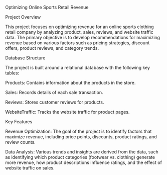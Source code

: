 Optimizing Online Sports Retail Revenue

Project Overview

This project focuses on optimizing revenue for an online sports clothing retail company by analyzing product, sales, reviews, and website traffic data. The primary objective is to develop recommendations for maximizing revenue based on various factors such as pricing strategies, discount offers, product reviews, and category trends.

Database Structure

The project is built around a relational database with the following key tables:

Products: Contains information about the products in the store.

Sales: Records details of each sale transaction.

Reviews: Stores customer reviews for products.

WebsiteTraffic: Tracks the website traffic for product pages.

Key Features

Revenue Optimization: The goal of the project is to identify factors that maximize revenue, including price points, discounts, product ratings, and review counts.

Data Analysis: Various trends and insights are derived from the data, such as identifying which product categories (footwear vs. clothing) generate more revenue, how product descriptions influence ratings, and the effect of website traffic on sales.



